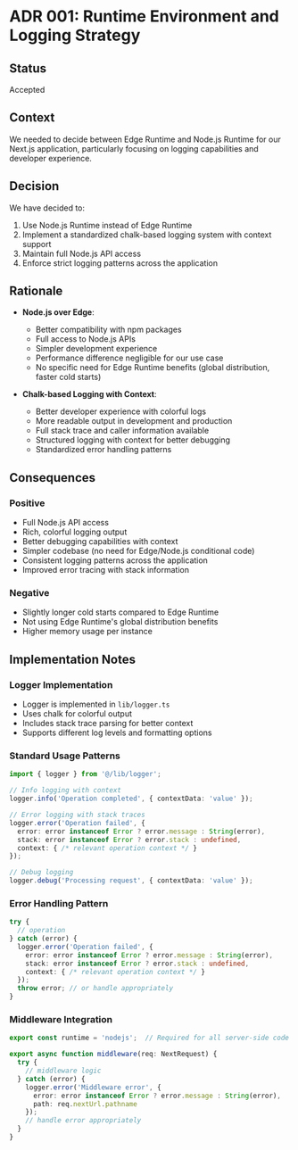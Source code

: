 # ADR 001: Runtime Environment and Logging Strategy

## Status
Accepted

## Context
We needed to decide between Edge Runtime and Node.js Runtime for our Next.js application, particularly focusing on logging capabilities and developer experience.

## Decision
We have decided to:
1. Use Node.js Runtime instead of Edge Runtime
2. Implement a standardized chalk-based logging system with context support
3. Maintain full Node.js API access
4. Enforce strict logging patterns across the application

## Rationale
- **Node.js over Edge**: 
  - Better compatibility with npm packages
  - Full access to Node.js APIs
  - Simpler development experience
  - Performance difference negligible for our use case
  - No specific need for Edge Runtime benefits (global distribution, faster cold starts)

- **Chalk-based Logging with Context**:
  - Better developer experience with colorful logs
  - More readable output in development and production
  - Full stack trace and caller information available
  - Structured logging with context for better debugging
  - Standardized error handling patterns

## Consequences
### Positive
- Full Node.js API access
- Rich, colorful logging output
- Better debugging capabilities with context
- Simpler codebase (no need for Edge/Node.js conditional code)
- Consistent logging patterns across the application
- Improved error tracing with stack information

### Negative
- Slightly longer cold starts compared to Edge Runtime
- Not using Edge Runtime's global distribution benefits
- Higher memory usage per instance

## Implementation Notes
### Logger Implementation
- Logger is implemented in `lib/logger.ts`
- Uses chalk for colorful output
- Includes stack trace parsing for better context
- Supports different log levels and formatting options

### Standard Usage Patterns
```typescript
import { logger } from '@/lib/logger';

// Info logging with context
logger.info('Operation completed', { contextData: 'value' });

// Error logging with stack traces
logger.error('Operation failed', {
  error: error instanceof Error ? error.message : String(error),
  stack: error instanceof Error ? error.stack : undefined,
  context: { /* relevant operation context */ }
});

// Debug logging
logger.debug('Processing request', { contextData: 'value' });
```

### Error Handling Pattern
```typescript
try {
  // operation
} catch (error) {
  logger.error('Operation failed', {
    error: error instanceof Error ? error.message : String(error),
    stack: error instanceof Error ? error.stack : undefined,
    context: { /* relevant operation context */ }
  });
  throw error; // or handle appropriately
}
```

### Middleware Integration
```typescript
export const runtime = 'nodejs';  // Required for all server-side code

export async function middleware(req: NextRequest) {
  try {
    // middleware logic
  } catch (error) {
    logger.error('Middleware error', {
      error: error instanceof Error ? error.message : String(error),
      path: req.nextUrl.pathname
    });
    // handle error appropriately
  }
}
``` 